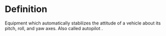 # Definition

Equipment which automatically stabilizes the attitude of a vehicle about
its pitch, roll, and yaw axes. Also called autopilot .

